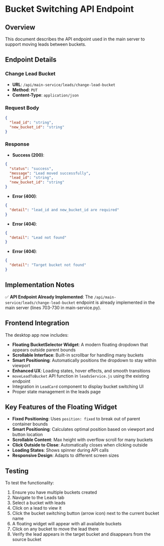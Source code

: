 # Bucket Switching API Endpoint

## Overview
This document describes the API endpoint used in the main server to support moving leads between buckets.

## Endpoint Details

### Change Lead Bucket
- **URL**: `/api/main-service/leads/change-lead-bucket`
- **Method**: `PUT`
- **Content-Type**: `application/json`

### Request Body
```json
{
  "lead_id": "string",
  "new_bucket_id": "string"
}
```

### Response
- **Success (200)**:
```json
{
  "status": "success",
  "message": "Lead moved successfully",
  "lead_id": "string",
  "new_bucket_id": "string"
}
```

- **Error (400)**:
```json
{
  "detail": "lead_id and new_bucket_id are required"
}
```

- **Error (404)**:
```json
{
  "detail": "Lead not found"
}
```

- **Error (404)**:
```json
{
  "detail": "Target bucket not found"
}
```

## Implementation Notes
✅ **API Endpoint Already Implemented**: The `/api/main-service/leads/change-lead-bucket` endpoint is already implemented in the main server (lines 703-730 in main-service.py).

## Frontend Integration
The desktop app now includes:
- **Floating BucketSelector Widget**: A modern floating dropdown that appears outside parent bounds
- **Scrollable Interface**: Built-in scrollbar for handling many buckets
- **Smart Positioning**: Automatically positions the dropdown to stay within viewport
- **Enhanced UX**: Loading states, hover effects, and smooth transitions
- `moveLeadToBucket` API function in `leadsService.js` using the existing endpoint
- Integration in `LeadCard` component to display bucket switching UI
- Proper state management in the leads page

## Key Features of the Floating Widget
- **Fixed Positioning**: Uses `position: fixed` to break out of parent container bounds
- **Smart Positioning**: Calculates optimal position based on viewport and button location
- **Scrollable Content**: Max height with overflow scroll for many buckets
- **Click Outside to Close**: Automatically closes when clicking outside
- **Loading States**: Shows spinner during API calls
- **Responsive Design**: Adapts to different screen sizes

## Testing
To test the functionality:
1. Ensure you have multiple buckets created
2. Navigate to the Leads tab
3. Select a bucket with leads
4. Click on a lead to view it
5. Click the bucket switching button (arrow icon) next to the current bucket name
6. A floating widget will appear with all available buckets
7. Click on any bucket to move the lead there
8. Verify the lead appears in the target bucket and disappears from the source bucket
